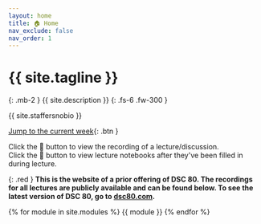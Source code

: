 ```yaml
---
layout: home
title: 🏠 Home
nav_exclude: false
nav_order: 1
---
```


# {{ site.tagline }}

{: .mb-2 }
{{ site.description }}
{: .fs-6 .fw-300 }

{{ site.staffersnobio }}

[Jump to the current week](#week-9-modeling-in-practice){: .btn }

Click the 🎥 button to view the recording of a lecture/discussion.<br>Click the 📝 button to view lecture notebooks after they've been filled in during lecture.

{: .red }
**This is the website of a prior offering of DSC 80. The recordings for all lectures are publicly available and can be found below. To see the latest version of DSC 80, go to [dsc80.com](https://dsc80.com).**

{% for module in site.modules %}
{{ module }}
{% endfor %}